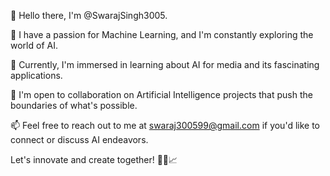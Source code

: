 👋 Hello there, I'm @SwarajSingh3005.

🤖 I have a passion for Machine Learning, and I'm constantly exploring the world of AI.

🌱 Currently, I'm immersed in learning about AI for media and its fascinating applications.

💞️ I'm open to collaboration on Artificial Intelligence projects that push the boundaries of what's possible.

📫 Feel free to reach out to me at swaraj300599@gmail.com if you'd like to connect or discuss AI endeavors.

Let's innovate and create together! 🚀🤖📈

<!---
SwarajSingh3005/SwarajSingh3005 is a ✨ special ✨ repository because its `README.md` (this file) appears on your GitHub profile.
You can click the Preview link to take a look at your changes.
--->
